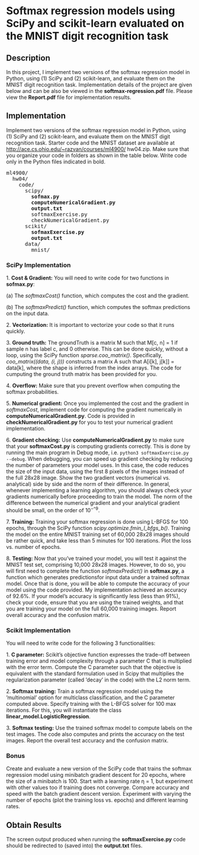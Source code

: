 # Softmax regression models using SciPy and scikit-learn evaluated on the MNIST digit recognition task

## Description

In this project, I implement two versions of the softmax regression model in Python, using (1) SciPy and (2)
scikit-learn, and evaluate them on the MNIST digit recognition task. Implementation details of the project are given below and can be also be viewed in the **softmax-regression.pdf** file. Please view the **Report.pdf** file for implementation results.

## Implementation
Implement two versions of the softmax regression model in Python, using (1) SciPy and (2)
scikit-learn, and evaluate them on the MNIST digit recognition task. Starter code and
the MNIST dataset are available at http://ace.cs.ohio.edu/~razvan/courses/ml4900/
hw04.zip. Make sure that you organize your code in folders as shown in the table below.
Write code only in the Python files indicated in bold.
<pre>
ml4900/
  hw04/
    code/
      scipy/
        <b>sofmax.py
        computeNumericalGradient.py
        output.txt</b>
        softmaxExercise.py
        checkNumericalGradient.py
      scikit/
        <b>sofmaxExercise.py
        output.txt</b>
      data/
        mnist/
</pre>      

### SciPy Implementation

1\. **Cost & Gradient:** You will need to write code for two functions in **sofmax.py**:

(a) The *softmaxCost()* function, which computes the cost and the gradient.

(b) The *softmaxPredict()* function, which computes the softmax predictions on the
input data.

2\. **Vectorization:** It is important to vectorize your code so that it runs quickly.

3\. **Ground truth:** The groundTruth is a matrix M such that M[c, n] = 1 if sample n
has label c, and 0 otherwise. This can be done quickly, without a loop, using the SciPy
function *sparse.coo_matrix()*. Specifically, *coo_matrix((data, (i, j)))* constructs a
matrix A such that A[i[k], j[k]] = data[k], where the shape is inferred from the index
arrays. The code for cumputing the ground truth matrix has been provided for you.

4\. **Overflow:** Make sure that you prevent overflow when computing the softmax probabilities.

5\. **Numerical gradient:** Once you implemented the cost and the gradient in *softmaxCost*,
implement code for computing the gradient numerically in **computeNumericalGradient.py**. 
Code is provided in **checkNumericalGradient.py** for you to test your numerical gradient implementation.

6\. **Gradient checking:** Use **computeNumericalGradient.py** to make sure that your **softmaxCost.py** 
is computing gradients correctly. This is done by running the main program in Debug mode, 
i.e. `python3 softmaxExercise.py --debug`. When debugging, you can speed up gradient checking by reducing 
the number of parameters your model uses. In this case, the code reduces the size of the input data, using 
the first 8 pixels of the images instead of the full 28x28 image. Show the two gradient vectors (numerical
vs. analytical) side by side and the norm of their difference. In general, whenever implementing a learning 
algorithm, you should always check your gradients numerically before proceeding to train the model. 
The norm of the difference between the numerical gradient and your analytical gradient should be small, 
on the order of 10<sup>−^9</sup>.

7\. **Training:** Training your softmax regression is done using L-BFGS for 100 epochs,
through the SciPy function *scipy.optimize.fmin_l_bfgs_b()*. Training the model on the
entire MNIST training set of 60,000 28x28 images should be rather quick, and take
less than 5 minutes for 100 iterations. Plot the loss vs. number of epochs.

8\. **Testing:** Now that you’ve trained your model, you will test it against the MNIST test set, 
comprising 10,000 28x28 images. However, to do so, you will first need to complete the function
*softmaxPredict()* in **softmax.py**, a function which generates predictionsfor input data under 
a trained softmax model. Once that is done, you will be able to compute the accuracy of your model 
using the code provided. My implementation achieved an accuracy of 92.6%. If your model’s accuracy 
is significantly less (less than 91%), check your code, ensure that you are using the trained weights, 
and that you are training your model on the full 60,000 training images. Report overall accuracy and
the confusion matrix.

### Scikit Implementation

You will need to write code for the following 3 functionalities:

1\. **C parameter:** Scikit’s objective function expresses the trade-off between training error and model 
complexity through a parameter C that is multiplied with the error term. Compute the C parameter such that 
the objective is equivalent with the standard formulation used in Scipy that multiplies the regularization 
parameter (called ’decay’ in the code) with the L2 norm term.

2\. **Softmax training:** Train a softmax regression model using the ’multinomial’ option for multiclass 
classification, and the C parameter computed above. Specify training with the L-BFGS solver for 100 max 
iterations. For this, you will instantiate the class **linear_model.LogisticRegression**.

3\. **Softmax testing:** Use the trained softmax model to compute labels on the test images. The code also 
computes and prints the accuracy on the test images. Report the overall test accuracy and the confusion matrix.

### Bonus

Create and evaluate a new version of the SciPy code that trains the softmax regression
model using minibatch gradient descent for 20 epochs, where the size of a minibatch is 100.
Start with a learning rate η = 1, but experiment with other values too if training does not
converge. Compare accuracy and speed with the batch gradient descent version. Experiment
with varying the number of epochs (plot the training loss vs. epochs) and different learning
rates.

## Obtain Results

The screen output produced when running the **softmaxExercise.py** code should be redirected to 
(saved into) the **output.txt** files.

